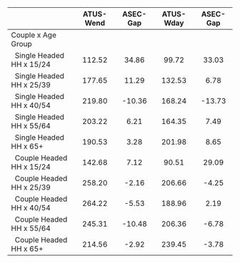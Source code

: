 
|                      |    ATUS-Wend |     ASEC-Gap |    ATUS-Wday |     ASEC-Gap |
| -------------------- | :----------: | :----------: | :----------: | :----------: |
| Couple x Age Group   |              |              |              |              |
| &nbsp;&nbsp;Single Headed HH x 15/24 |       112.52 |        34.86 |        99.72 |        33.03 |
| &nbsp;&nbsp;Single Headed HH x 25/39 |       177.65 |        11.29 |       132.53 |         6.78 |
| &nbsp;&nbsp;Single Headed HH x 40/54 |       219.80 |       -10.36 |       168.24 |       -13.73 |
| &nbsp;&nbsp;Single Headed HH x 55/64 |       203.22 |         6.21 |       164.35 |         7.49 |
| &nbsp;&nbsp;Single Headed HH x 65+ |       190.53 |         3.28 |       201.98 |         8.65 |
| &nbsp;&nbsp;Couple Headed HH x 15/24 |       142.68 |         7.12 |        90.51 |        29.09 |
| &nbsp;&nbsp;Couple Headed HH x 25/39 |       258.20 |        -2.16 |       206.66 |        -4.25 |
| &nbsp;&nbsp;Couple Headed HH x 40/54 |       264.22 |        -5.53 |       188.96 |         2.19 |
| &nbsp;&nbsp;Couple Headed HH x 55/64 |       245.31 |       -10.48 |       206.36 |        -6.78 |
| &nbsp;&nbsp;Couple Headed HH x 65+ |       214.56 |        -2.92 |       239.45 |        -3.78 |

